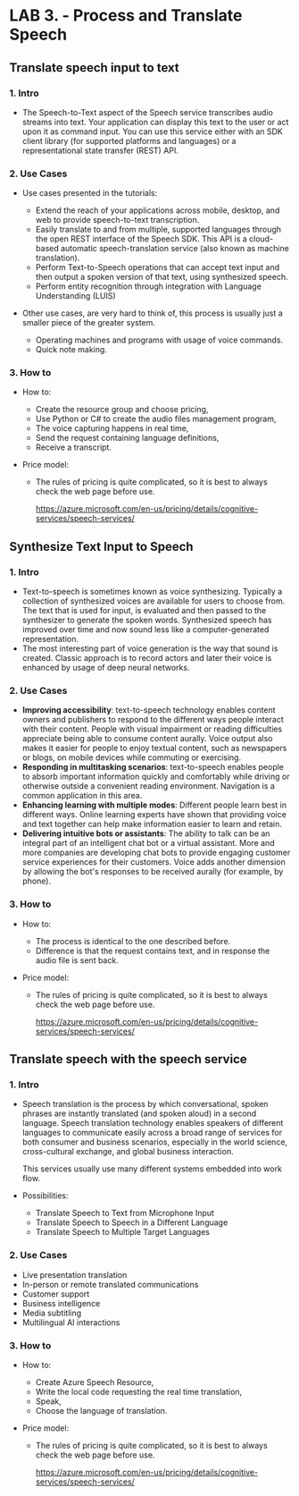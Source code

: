 # LAB 3. - **Process and Translate Speech**

## Translate speech input to text

### 1. Intro 

- The Speech-to-Text aspect of the Speech service transcribes audio streams into text. Your application can display this text to the user or act upon it as command input. You can use this service either with an SDK client library (for supported platforms and languages) or a representational state transfer (REST) API.

### 2. Use Cases

- Use cases presented in the tutorials:
  - Extend the reach of your applications across mobile, desktop, and web to provide speech-to-text transcription.
  - Easily translate to and from multiple, supported languages through the open REST interface of the Speech SDK. This API is a cloud-based automatic speech-translation service (also known as machine translation).
  - Perform Text-to-Speech operations that can accept text input and then output a spoken version of that text, using synthesized speech.
  - Perform entity recognition through integration with Language Understanding (LUIS)

- Other use cases, are very hard to think of, this process is usually just a smaller piece of the greater system.
  - Operating machines and programs with usage of voice commands.
  - Quick note making.

### 3. How to

- How to:

  - Create the resource group and choose pricing,
  - Use Python or C# to create the audio files management program,
  - The voice capturing happens in real time,
  - Send the request containing language definitions,
  - Receive a transcript.

- Price model:

  - The rules of pricing is quite complicated, so it is best to always check the web page before use.

    https://azure.microsoft.com/en-us/pricing/details/cognitive-services/speech-services/

## Synthesize Text Input to Speech

### 1. Intro 

- Text-to-speech is sometimes known as voice synthesizing. Typically a collection of synthesized voices are available for users to choose from. The text that is used for input, is evaluated and then passed to the synthesizer to generate the spoken words. Synthesized speech has improved over time and now sound less like a computer-generated representation.
- The most interesting part of voice generation is the way that sound is created. Classic approach is to record actors and later their voice is enhanced by usage of deep neural networks.

### 2. Use Cases

- **Improving accessibility**: text-to-speech technology enables content owners and publishers to respond to the different ways people interact with their content. People with visual impairment or reading difficulties appreciate being able to consume content aurally. Voice output also makes it easier for people to enjoy textual content, such as newspapers or blogs, on mobile devices while commuting or exercising.
- **Responding in multitasking scenarios**: text-to-speech enables people to absorb important information quickly and comfortably while driving or otherwise outside a convenient reading environment. Navigation is a common application in this area.
- **Enhancing learning with multiple modes**: Different people learn best in different ways. Online learning experts have shown that providing voice and text together can help make information easier to learn and retain.
- **Delivering intuitive bots or assistants**: The ability to talk can be an integral part of an intelligent chat bot or a virtual assistant. More and more companies are developing chat bots to provide engaging customer service experiences for their customers. Voice adds another dimension by allowing the bot's responses to be received aurally (for example, by phone).

### 3. How to

- How to:

  - The process is identical to the one described before.
  - Difference is that the request contains text, and in response the audio file is sent back.

- Price model:

  - The rules of pricing is quite complicated, so it is best to always check the web page before use.

    https://azure.microsoft.com/en-us/pricing/details/cognitive-services/speech-services/

## Translate speech with the speech service

### 1. Intro 

- Speech translation is the process by which conversational, spoken phrases are instantly translated (and spoken aloud) in a second language. Speech translation technology enables speakers of different languages to communicate easily across a broad range of services for both consumer and business scenarios, especially in the world science, cross-cultural exchange, and global business interaction.

  This services usually use many different systems embedded into work flow.

- Possibilities:

  - Translate Speech to Text from Microphone Input
  - Translate Speech to Speech in a Different Language
  - Translate Speech to Multiple Target Languages

### 2. Use Cases

- Live presentation translation
- In-person or remote translated communications
- Customer support
- Business intelligence
- Media subtitling
- Multilingual AI interactions

### 3. How to

- How to:

  - Create Azure Speech Resource,
  - Write the local code requesting the real time translation,
  - Speak,
  - Choose the language of translation.

- Price model:

  - The rules of pricing is quite complicated, so it is best to always check the web page before use.

    https://azure.microsoft.com/en-us/pricing/details/cognitive-services/speech-services/